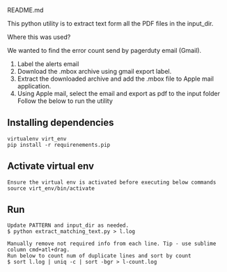 README.md

This python utility is to extract text form all the PDF files in the input_dir.

Where this was used?

We wanted to find the error count send by pagerduty email (Gmail).
1. Label the alerts email
2. Download the .mbox archive using gmail export label.
3. Extract the downloaded archive and add the .mbox file to Apple mail application.
4. Using Apple mail, select the email and export as pdf to the input folder
Follow the below to run the utility

## Installing dependencies
	virtualenv virt_env
	pip install -r requirenements.pip

## Activate virtual env
	Ensure the virtual env is activated before executing below commands
	source virt_env/bin/activate

## Run
	Update PATTERN and input_dir as needed.
	$ python extract_matching_text.py > l.log

	Manually remove not required info from each line. Tip - use sublime column cmd+atl+drag.
	Run below to count num of duplicate lines and sort by count
	$ sort l.log | uniq -c | sort -bgr > l-count.log

